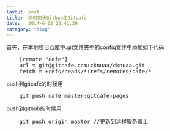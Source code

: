 ```yaml
---
layout: post
title:  同时同步Github和Gitcafe
date:   2014-6-02 20:41:29
category: "blog"
---
```


<span id="tagline">
首先，在本地项目仓库中.git文件夹中的config文件中添加如下代码
</span>

<pre>
    [remote "cafe"]
    url = git@gitcafe.com:cknuaa/cknuaa.git
    fetch = +refs/heads/*:refs/remotes/cafe/*
</pre>


push到gitcafe的时候用

<pre>
    git push cafe master:gitcafe-pages
</pre>


push到github的时候用

<pre>
    git push origin master //更新到远程服务器上
</pre>
